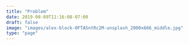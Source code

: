 ```yaml
---
title: "Problem"
date: 2019-08-09T11:16:08-07:00
draft: false
image: "images/alex-block-0FTASntRc2M-unsplash_2000x666_middle.jpg"
type: "page"
---
```


<!--
title: "About"
date: 2019-08-08T14:28:44-07:00
draft: false
type: "page"
image: "images/luke-stackpoole-5qdn5LRQACw-unsplash_w719_middle.jpg"
tags: ["about"]
comments: false
noauthor: true
share: false
weight: 111
---
Here is some about page text.
//-->
